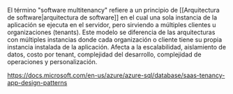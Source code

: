 El término "software multitenancy" refiere a un principio de [[Arquitectura de software|arquitectura de software]] en el cual una sola instancia de la aplicación se ejecuta en el servidor, pero sirviendo a múltiples clientes u organizaciones (tenants). Este modelo se diferencia de las arquitecturas con múltiples instancias donde cada organización o cliente tiene su propia instancia instalada de la aplicación. Afecta a la escalabilidad, aislamiento de datos, costo por tenant, complejidad del desarrollo, complejidad de operaciones y personalización.

https://docs.microsoft.com/en-us/azure/azure-sql/database/saas-tenancy-app-design-patterns